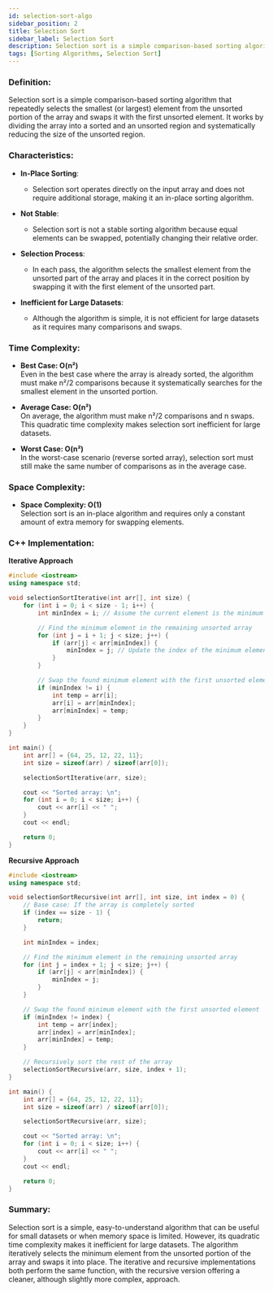 ```yaml
---
id: selection-sort-algo  
sidebar_position: 2  
title: Selection Sort 
sidebar_label: Selection Sort
description: Selection sort is a simple comparison-based sorting algorithm that repeatedly selects the smallest (or largest) element from the unsorted portion of the array and swaps it with the first unsorted element. It works by dividing the array into a sorted and an unsorted region and systematically reducing the size of the unsorted region.
tags: [Sorting Algorithms, Selection Sort]
---
```


### Definition:

Selection sort is a simple comparison-based sorting algorithm that repeatedly selects the smallest (or largest) element from the unsorted portion of the array and swaps it with the first unsorted element. It works by dividing the array into a sorted and an unsorted region and systematically reducing the size of the unsorted region.

### Characteristics:

- **In-Place Sorting**:
  - Selection sort operates directly on the input array and does not require additional storage, making it an in-place sorting algorithm.

- **Not Stable**:
  - Selection sort is not a stable sorting algorithm because equal elements can be swapped, potentially changing their relative order.

- **Selection Process**:
  - In each pass, the algorithm selects the smallest element from the unsorted part of the array and places it in the correct position by swapping it with the first element of the unsorted part.

- **Inefficient for Large Datasets**:
  - Although the algorithm is simple, it is not efficient for large datasets as it requires many comparisons and swaps.

### Time Complexity:

- **Best Case: O(n²)**  
  Even in the best case where the array is already sorted, the algorithm must make n²/2 comparisons because it systematically searches for the smallest element in the unsorted portion.

- **Average Case: O(n²)**  
  On average, the algorithm must make n²/2 comparisons and n swaps. This quadratic time complexity makes selection sort inefficient for large datasets.

- **Worst Case: O(n²)**  
  In the worst-case scenario (reverse sorted array), selection sort must still make the same number of comparisons as in the average case.

### Space Complexity:

- **Space Complexity: O(1)**  
  Selection sort is an in-place algorithm and requires only a constant amount of extra memory for swapping elements.

### C++ Implementation:

**Iterative Approach**
```cpp
#include <iostream>
using namespace std;

void selectionSortIterative(int arr[], int size) {
    for (int i = 0; i < size - 1; i++) {
        int minIndex = i; // Assume the current element is the minimum

        // Find the minimum element in the remaining unsorted array
        for (int j = i + 1; j < size; j++) {
            if (arr[j] < arr[minIndex]) {
                minIndex = j; // Update the index of the minimum element
            }
        }

        // Swap the found minimum element with the first unsorted element
        if (minIndex != i) {
            int temp = arr[i];
            arr[i] = arr[minIndex];
            arr[minIndex] = temp;
        }
    }
}

int main() {
    int arr[] = {64, 25, 12, 22, 11};
    int size = sizeof(arr) / sizeof(arr[0]);

    selectionSortIterative(arr, size);

    cout << "Sorted array: \n";
    for (int i = 0; i < size; i++) {
        cout << arr[i] << " ";
    }
    cout << endl;

    return 0;
}
```

**Recursive Approach**
```cpp
#include <iostream>
using namespace std;

void selectionSortRecursive(int arr[], int size, int index = 0) {
    // Base case: If the array is completely sorted
    if (index == size - 1) {
        return;
    }

    int minIndex = index;

    // Find the minimum element in the remaining unsorted array
    for (int j = index + 1; j < size; j++) {
        if (arr[j] < arr[minIndex]) {
            minIndex = j;
        }
    }

    // Swap the found minimum element with the first unsorted element
    if (minIndex != index) {
        int temp = arr[index];
        arr[index] = arr[minIndex];
        arr[minIndex] = temp;
    }

    // Recursively sort the rest of the array
    selectionSortRecursive(arr, size, index + 1);
}

int main() {
    int arr[] = {64, 25, 12, 22, 11};
    int size = sizeof(arr) / sizeof(arr[0]);

    selectionSortRecursive(arr, size);

    cout << "Sorted array: \n";
    for (int i = 0; i < size; i++) {
        cout << arr[i] << " ";
    }
    cout << endl;

    return 0;
}
```

### Summary:

Selection sort is a simple, easy-to-understand algorithm that can be useful for small datasets or when memory space is limited. However, its quadratic time complexity makes it inefficient for large datasets. The algorithm iteratively selects the minimum element from the unsorted portion of the array and swaps it into place. The iterative and recursive implementations both perform the same function, with the recursive version offering a cleaner, although slightly more complex, approach.
